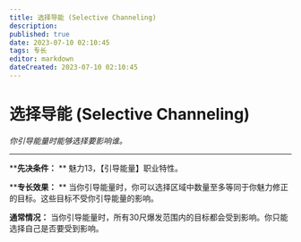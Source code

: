 ```yaml
---
title: 选择导能 (Selective Channeling)
description: 
published: true
date: 2023-07-10 02:10:45
tags: 专长
editor: markdown
dateCreated: 2023-07-10 02:10:45
---
```


# 选择导能 (Selective Channeling)

_你引导能量时能够选择要影响谁。_

* * *

****先决条件：** ** 魅力13，【引导能量】职业特性。

****专长效果：** ** 当你引导能量时，你可以选择区域中数量至多等同于你魅力修正的目标。这些目标不受你引导能量的影响。

**通常情况：** 当你引导能量时，所有30尺爆发范围内的目标都会受到影响。你只能选择自己是否要受到影响。

